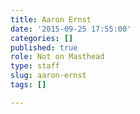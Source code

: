 ```yaml
---
title: Aaron Ernst
date: '2015-09-25 17:55:00'
categories: []
published: true
role: Not on Masthead
type: staff
slug: aaron-ernst
tags: []

---
```

